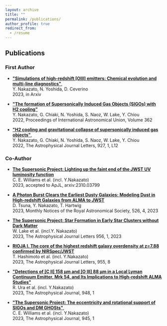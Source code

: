 ```yaml
---
layout: archive
title: ""
permalink: /publications/
author_profile: true
redirect_from:
  - /resume
---
```


## Publications
### First Author  
* __["Simulations of high-redshift [OIII] emitters: Chemical evolution and multi-line diagnostics"](https://arxiv.org/abs/2301.02416)__,  
  Y. Nakazato, N. Yoshida, D. Ceverino   
  2023, in Arxiv

* __["The formation of Supersonically Induced Gas Objects (SIGOs) with H2 cooling"](https://ui.adsabs.harvard.edu/abs/2023IAUS..362...45N/abstract)__  
  Y. Nakazato, G. Chiaki, N. Yoshida, S. Naoz, W. Lake, Y. Chiou   
 2022, Proceedings of International Astronomical Union, Volume 362
 
* __["H2 cooling and gravitational collapse of supersonically induced gas objects"](https://ui.adsabs.harvard.edu/abs/2022ApJ...927L..12N/abstract)__,  
Y. Nakazato, G. Chiaki, N. Yoshida, S. Naoz, W. Lake, Y. Chiou     
 2022, The Astrophysical Journal Letters, 927, 1, L12

 
### Co-Author  
* __[The Supersonic Project: Lighting up the faint end of the JWST UV luminosity function](https://ui.adsabs.harvard.edu/abs/2023arXiv231003799W/abstract)__  
C. E. Williams et al. (incl. Y.Nakazato)  
2023, accepted to ApJL, arxiv:2310.03799  

* __[A Photon Burst Clears the Earliest Dusty Galaxies: Modeling Dust in High-redshift Galaxies from ALMA to JWST](https://ui.adsabs.harvard.edu/abs/2023MNRAS.526.4801T/abstract)__  
D. Tsuna, Y. Nakazato, T. Hartwig  
2023, Monthly Notices of the Royal Astronomical Society, 526, 4, 2023  

* __[The Supersonic Project: Star Formation in Early Star
Clusters without Dark Matter](https://ui.adsabs.harvard.edu/abs/2023ApJ...956L...7L/abstract)__  
W. Lake et al. (incl.Y. Nakazato)  
2023, The Astrophysical Journal Letters 956, 1, 2023
  
* __[RIOJA I. The core of the highest redshift galaxy overdensity at z=7.88 confirmed by NIRSpec/JWST](https://ui.adsabs.harvard.edu/abs/2023arXiv230504741H/abstract)__  
T. Hashimoto et al. (incl. Y.Nakazato)  
 2023, The Astrophysical Journal Letters, 955, 8
 
 
* __["Detections of [C II] 158 μm and [O III] 88 μm in a Local Lyman Continuum Emitter, Mrk 54, and Its Implications to High-redshift ALMA Studies"](https://ui.adsabs.harvard.edu/abs/2023ApJ...948....3U/abstract)__   
R. Ura et al. (incl. Y.Nakazato)  
 2023, The Astrophysical Journal, 948, 1
 
 
* __["The Supersonic Project: The eccentricity and rotational support of SIGOs and DM GHOSts"](https://ui.adsabs.harvard.edu/abs/2022arXiv221102066W/abstract)__,  
C. E. Williams et al. (incl. Y.Nakazato)  
2023, The Astrophysical Journal, 945, 1 </span>
